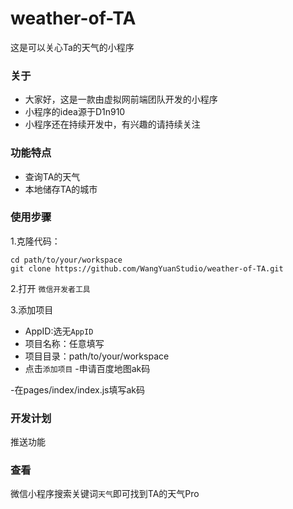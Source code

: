 # weather-of-TA
这是可以关心Ta的天气的小程序

### 关于

- 大家好，这是一款由虚拟网前端团队开发的小程序
- 小程序的idea源于D1n910
- 小程序还在持续开发中，有兴趣的请持续关注

### 功能特点

- 查询TA的天气
- 本地储存TA的城市

### 使用步骤

1.克隆代码：

    cd path/to/your/workspace
    git clone https://github.com/WangYuanStudio/weather-of-TA.git
    

2.打开 `微信开发者工具`

3.添加项目
- AppID:选无`AppID`
- 项目名称：任意填写
- 项目目录：path/to/your/workspace
- 点击`添加项目`
-申请百度地图ak码

-在pages/index/index.js填写ak码

### 开发计划

推送功能


### 查看
 微信小程序搜索关键词`天气`即可找到TA的天气Pro
 

